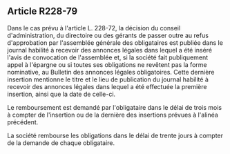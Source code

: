 Article R228-79
----
Dans le cas prévu à l'article L. 228-72, la décision du conseil
d'administration, du directoire ou des gérants de passer outre au refus
d'approbation par l'assemblée générale des obligataires est publiée dans le
journal habilité à recevoir des annonces légales dans lequel a été inséré l'avis
de convocation de l'assemblée et, si la société fait publiquement appel à
l'épargne ou si toutes ses obligations ne revêtent pas la forme nominative, au
Bulletin des annonces légales obligatoires. Cette dernière insertion mentionne
le titre et le lieu de publication du journal habilité à recevoir des annonces
légales dans lequel a été effectuée la première insertion, ainsi que la date de
celle-ci.

Le remboursement est demandé par l'obligataire dans le délai de trois mois à
compter de l'insertion ou de la dernière des insertions prévues à l'alinéa
précédent.

La société rembourse les obligations dans le délai de trente jours à compter de
la demande de chaque obligataire.
